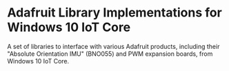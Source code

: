 # Adafruit Library Implementations for Windows 10 IoT Core

A set of libraries to interface with various Adafruit products, including their "Absolute Orientation IMU"
(BNO055) and PWM expansion boards, from Windows 10 IoT Core.
